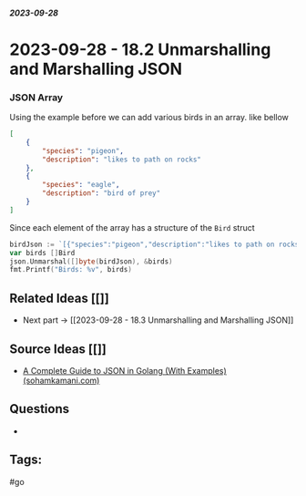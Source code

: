 ##### _2023-09-28_

# 2023-09-28 - 18.2 Unmarshalling and Marshalling JSON

### JSON Array

Using the example before we can add various birds in an array. like bellow

```json
[
	{
		"species": "pigeon",
		"description": "likes to path on rocks"
	},
	{
		"species": "eagle",
		"description": "bird of prey"
	}
]
```

Since each element of the array has a structure of the `Bird` struct

```go
birdJson := `[{"species":"pigeon","description":"likes to path on rocks"},{"species":"eagle","description":"bird of prey"}]`
var birds []Bird
json.Unmarshal([]byte(birdJson), &birds)
fmt.Printf("Birds: %v", birds)
```

## Related Ideas [[]]

- Next part -> [[2023-09-28 - 18.3 Unmarshalling and Marshalling JSON]]
## Source Ideas [[]]

- [A Complete Guide to JSON in Golang (With Examples) (sohamkamani.com)](https://www.sohamkamani.com/golang/json/)
## Questions 

-  
## Tags:

#go 

